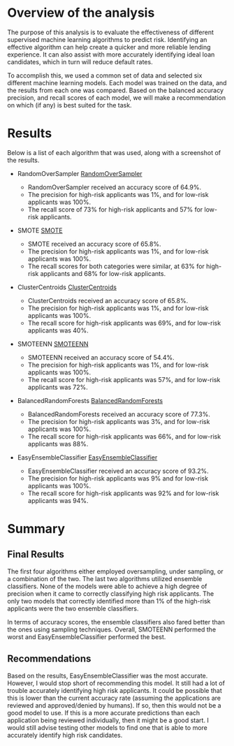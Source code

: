 # Overview of the analysis
The purpose of this analysis is to evaluate the effectiveness of different supervised machine learning algorithms to predict risk. Identifying an effective algorithm can help create a quicker and more reliable lending experience. It can also assist with more accurately identifying ideal loan candidates, which in turn will reduce default rates. 

To accomplish this, we used a common set of data and selected six different machine learning models. Each model was trained on the data, and the results from each one was compared. Based on the balanced accuracy precision, and recall scores of each model, we will make a recommendation on which (if any) is best suited for the task. 

# Results
Below is a list of each algorithm that was used, along with a screenshot of the results. 

* RandomOverSampler
[RandomOverSampler](https://github.com/jbalooshie/Credit_Risk_Analysis/blob/main/Resources/RandomOversampler.PNG)
	* RandomOverSampler received an accuracy score of 64.9%. 
	* The precision for high-risk applicants was 1%, and for low-risk applicants was 100%.  
	* The recall score of 73% for high-risk applicants and 57% for low-risk applicants.

* SMOTE
[SMOTE](https://github.com/jbalooshie/Credit_Risk_Analysis/blob/main/Resources/SMOTE.PNG)
	* SMOTE received an accuracy score of 65.8%.
	* The precision for high-risk applicants was 1%, and for low-risk applicants was 100%. 
	* The recall scores for both categories were similar, at 63% for high-risk applicants and 68% for low-risk applicants.

* ClusterCentroids
[ClusterCentroids](https://github.com/jbalooshie/Credit_Risk_Analysis/blob/main/Resources/ClusterCentroids.PNG)
	* ClusterCentroids received an accuracy score of 65.8%. 
	* The precision for high-risk applicants was 1%, and for low-risk applicants was 100%. 
	* The recall score for high-risk applicants was 69%, and for low-risk applicants was 40%. 

* SMOTEENN
[SMOTEENN](https://github.com/jbalooshie/Credit_Risk_Analysis/blob/main/Resources/SMOTEENN.PNG)
	* SMOTEENN received an accuracy score of 54.4%. 
	* The precision for high-risk applicants was 1%, and for low-risk applicants was 100%. 
	* The recall score for high-risk applicants was 57%, and for low-risk applicants was 72%. 

* BalancedRandomForests
[BalancedRandomForests](https://github.com/jbalooshie/Credit_Risk_Analysis/blob/main/Resources/BalancedRandomForests.PNG)
	* BalancedRandomForests received an accuracy score of 77.3%.
	* The precision for high-risk applicants was 3%, and for low-risk applicants was 100%. 
	* The recall score for high-risk applicants was 66%, and for low-risk applicants was 88%. 

* EasyEnsembleClassifier
[EasyEnsembleClassifier](https://github.com/jbalooshie/Credit_Risk_Analysis/blob/main/Resources/EasyEnsembleClassifier.PNG)
	* EasyEnsembleClassifier received an accuracy score of 93.2%. 
	* The precision for high-risk applicants was 9% and for low-risk applicants was 100%. 
	* The recall score for high-risk applicants was 92% and for low-risk applicants was 94%. 

# Summary
## Final Results
The first four algorithms either employed oversampling, under sampling, or a combination of the two. The last two algorithms utilized ensemble classifiers. None of the models were able to achieve a high degree of precision when it came to correctly classifying high risk applicants. The only two models that correctly identified more than 1% of the high-risk applicants were the two ensemble classifiers. 

In terms of accuracy scores, the ensemble classifiers also fared better than the ones using sampling techniques. Overall, SMOTEENN performed the worst and EasyEnsembleClassifier performed the best. 

## Recommendations
Based on the results, EasyEnsembleClassifier was the most accurate. However, I would stop short of recommending this model. It still had a lot of trouble accurately identifying high risk applicants. It could be possible that this is lower than the current accuracy rate (assuming the applications are reviewed and approved/denied by humans). If so, then this would not be a good model to use. If this is a more accurate predictions than each application being reviewed individually, then it might be a good start. I would still advise testing other models to find one that is able to more accurately identify high risk candidates.
